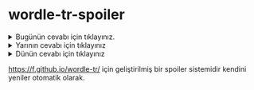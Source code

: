 # wordle-tr-spoiler

<details>
  <summary>Bugünün cevabı için tıklayınız.</summary>
  <br>
    <b> peyda </b>
</details>

<details>
  <summary>Yarının cevabı için tıklayınız</summary>
  <br>
   <b> mabut </b>
</details>

<details>
  <summary>Dünün cevabı için tıklayınız </summary>
  <br>
  <b> kolan </b>
</details>

https://f.github.io/wordle-tr/ için geliştirilmiş bir spoiler sistemidir kendini yeniler otomatik olarak.

